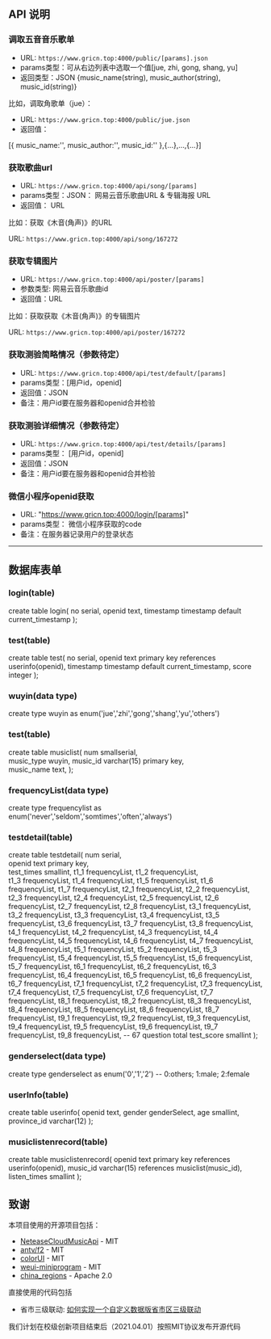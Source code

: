## API 说明

### 调取五音音乐歌单

- URL: `https://www.gricn.top:4000/public/[params].json`
- params类型：可从右边列表中选取一个值[jue, zhi, gong, shang, yu]
- 返回类型：JSON {music_name(string), music_author(string), music_id(string)}

比如，调取角歌单（jue）：

- URL: `https://www.gricn.top:4000/public/jue.json`
- 返回值：

[{
    music_name:'',
    music_author:'',
    music_id:''
},{...},...,{...}]

### 获取歌曲url

- URL: `https://www.gricn.top:4000/api/song/[params]`
- params类型：JSON：  网易云音乐歌曲URL & 专辑海报 URL
- 返回值： URL

比如：获取《木音(角声)》的URL

URL: `https://www.gricn.top:4000/api/song/167272`

### 获取专辑图片

- URL: `https://www.gricn.top:4000/api/poster/[params]`
- 参数类型: 网易云音乐歌曲id
- 返回值：URL

比如：获取获取《木音(角声)》的专辑图片

URL: `https://www.gricn.top:4000/api/poster/167272`

### 获取测验简略情况（参数待定）

- URL: `https://www.gricn.top:4000/api/test/default/[params]`
- params类型：[用户id，openid]
- 返回值：JSON
- 备注：用户id要在服务器和openid合并检验

### 获取测验详细情况（参数待定）

- URL: `https://www.gricn.top:4000/api/test/details/[params]`
- params类型： [用户id，openid]
- 返回值：JSON
- 备注：用户id要在服务器和openid合并检验

### 微信小程序openid获取

- URL: "https://www.gricn.top:4000/login/[params]"
- params类型： 微信小程序获取的code
- 备注：在服务器记录用户的登录状态

----

## 数据库表单

### login(table)
 create table login(
     no serial,
     openid text,
     timestamp timestamp default current_timestamp
 );

### test(table)
 create table test(
     no serial,
     openid text primary key references userinfo(openid),
     timestamp timestamp default current_timestamp,
     score integer
 );


### wuyin(data type)
create type wuyin as enum('jue','zhi','gong','shang','yu','others')

### test(table)
create table musiclist(
	num				smallserial,		 
	music_type		wuyin,
	music_id		varchar(15)			primary key,			
	music_name		text,
);

### frequencyList(data type)
create type frequencylist as enum('never','seldom','somtimes','often','always')

### testdetail(table) 
create table testdetail(
	num				serial,			
	openid    		text				primary key,	
	test_times		smallint,
	t1_1				frequencyList,
	t1_2				frequencyList,			
	t1_3				frequencyList,
	t1_4				frequencyList,
	t1_5				frequencyList,
	t1_6				frequencyList,
	t1_7				frequencyList,
	t2_1				frequencyList,
	t2_2				frequencyList,
	t2_3				frequencyList,
	t2_4				frequencyList,
	t2_5				frequencyList,
	t2_6				frequencyList,
	t2_7				frequencyList,
	t2_8				frequencyList,
	t3_1				frequencyList,
	t3_2				frequencyList,
	t3_3				frequencyList,
	t3_4				frequencyList,
	t3_5				frequencyList,
	t3_6				frequencyList,
	t3_7				frequencyList,
	t3_8				frequencyList,
	t4_1				frequencyList,
	t4_2				frequencyList,
	t4_3				frequencyList,
	t4_4				frequencyList,
	t4_5				frequencyList,
	t4_6				frequencyList,
	t4_7				frequencyList,
	t4_8				frequencyList,
	t5_1				frequencyList,
	t5_2				frequencyList,
	t5_3				frequencyList,
	t5_4				frequencyList,
	t5_5				frequencyList,
	t5_6				frequencyList,
	t5_7				frequencyList,
	t6_1				frequencyList,
	t6_2				frequencyList,
	t6_3				frequencyList,
	t6_4				frequencyList,
	t6_5				frequencyList,
	t6_6				frequencyList,
	t6_7				frequencyList,
	t7_1				frequencyList,
	t7_2				frequencyList,
	t7_3				frequencyList,
	t7_4				frequencyList,
	t7_5				frequencyList,
	t7_6				frequencyList,
	t7_7				frequencyList,
	t8_1				frequencyList,
	t8_2				frequencyList,
	t8_3				frequencyList,
	t8_4				frequencyList,
	t8_5				frequencyList,
	t8_6				frequencyList,
	t8_7				frequencyList,
	t9_1				frequencyList,
	t9_2				frequencyList,
	t9_3				frequencyList,
	t9_4				frequencyList,
	t9_5				frequencyList,
	t9_6				frequencyList,
	t9_7				frequencyList,
	t9_8				frequencyList,
	-- 67 question total
	test_score		smallint
);

### genderselect(data type)
create type genderselect as enum('0','1','2')  -- 0:others; 1:male; 2:female

### userInfo(table)
create table userinfo(
	openid    		text,
	gender			genderSelect,
	age				smallint,
	province_id		varchar(12)
);

### musiclistenrecord(table)
create table musiclistenrecord(
	openid    		text				primary key	references userinfo(openid),
	music_id		varchar(15) 		references musiclist(music_id),
	listen_times	smallint
);

## 致谢
本项目使用的开源项目包括：

- [NeteaseCloudMusicApi](https://github.com/Binaryify/NeteaseCloudMusicApi) - MIT
- [antv/f2](https://github.com/antvis/f2) -  MIT
- [colorUI](https://github.com/weilanwl/ColorUI) - MIT
- [weui-miniprogram](https://github.com/wechat-miniprogram/weui-miniprogram) - MIT
- [china_regions](https://github.com/wecatch/china_regions) - Apache 2.0

直接使用的代码包括
- 省市三级联动: [如何实现一个自定义数据版省市区三级联动](https://developers.weixin.qq.com/community/develop/article/doc/0000643f674fa81a18a92b37455413)

我们计划在校级创新项目结束后（2021.04.01）按照MIT协议发布开源代码